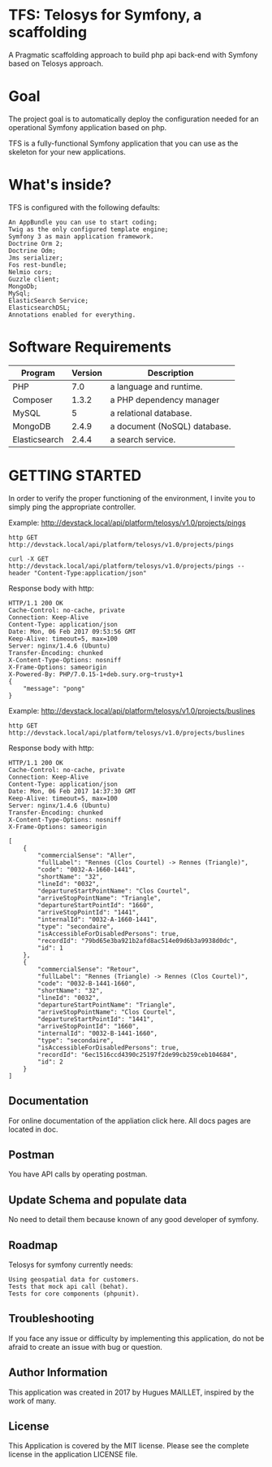 TFS: Telosys for Symfony, a scaffolding
================================================================================

A Pragmatic scaffolding approach to build php api back-end with Symfony based on Telosys approach.

Goal
================================================================================

The project goal is to automatically deploy the configuration needed for an operational Symfony application based on php.

TFS is a fully-functional Symfony application that you can use as the skeleton for your new applications.

What's inside?
================================================================================

TFS is configured with the following defaults:

    An AppBundle you can use to start coding;
    Twig as the only configured template engine;
    Symfony 3 as main application framework.
    Doctrine Orm 2;
    Doctrine Odm;
    Jms serializer;
    Fos rest-bundle;
    Nelmio cors;
    Guzzle client;
    MongoDb;
    MySql;
    ElasticSearch Service;
    ElasticsearchDSL;
    Annotations enabled for everything.

Software Requirements
================================================================================
    
| Program              | Version    | Description
|----------------------|------------|------------------------------------------------------
| PHP                  | 7.0        | a language and runtime.
| Composer             | 1.3.2      | a PHP dependency manager
| MySQL                | 5          | a relational database.
| MongoDB              | 2.4.9      | a document (NoSQL) database.
| Elasticsearch        | 2.4.4      | a search service.

GETTING STARTED
================================================================================

In order to verify the proper functioning of the environment, I invite you to simply ping the appropriate controller.

Example: http://devstack.local/api/platform/telosys/v1.0/projects/pings

    http GET http://devstack.local/api/platform/telosys/v1.0/projects/pings

    curl -X GET http://devstack.local/api/platform/telosys/v1.0/projects/pings --header "Content-Type:application/json"

Response body with http:
    
    HTTP/1.1 200 OK
    Cache-Control: no-cache, private
    Connection: Keep-Alive
    Content-Type: application/json
    Date: Mon, 06 Feb 2017 09:53:56 GMT
    Keep-Alive: timeout=5, max=100
    Server: nginx/1.4.6 (Ubuntu)
    Transfer-Encoding: chunked
    X-Content-Type-Options: nosniff
    X-Frame-Options: sameorigin
    X-Powered-By: PHP/7.0.15-1+deb.sury.org~trusty+1
    {
        "message": "pong"
    }


Example: http://devstack.local/api/platform/telosys/v1.0/projects/buslines

    http GET http://devstack.local/api/platform/telosys/v1.0/projects/buslines

Response body with http:

    HTTP/1.1 200 OK  
    Cache-Control: no-cache, private
    Connection: Keep-Alive
    Content-Type: application/json
    Date: Mon, 06 Feb 2017 14:37:30 GMT
    Keep-Alive: timeout=5, max=100
    Server: nginx/1.4.6 (Ubuntu)
    Transfer-Encoding: chunked
    X-Content-Type-Options: nosniff
    X-Frame-Options: sameorigin

    [
        {
            "commercialSense": "Aller",
            "fullLabel": "Rennes (Clos Courtel) -> Rennes (Triangle)",
            "code": "0032-A-1660-1441",
            "shortName": "32",
            "lineId": "0032",
            "departureStartPointName": "Clos Courtel",
            "arriveStopPointName": "Triangle",
            "departureStartPointId": "1660",
            "arriveStopPointId": "1441",
            "internalId": "0032-A-1660-1441",
            "type": "secondaire",
            "isAccessibleForDisabledPersons": true,
            "recordId": "79bd65e3ba921b2afd8ac514e09d6b3a9938d0dc",
            "id": 1
        },
        {
            "commercialSense": "Retour",
            "fullLabel": "Rennes (Triangle) -> Rennes (Clos Courtel)",
            "code": "0032-B-1441-1660",
            "shortName": "32",
            "lineId": "0032",
            "departureStartPointName": "Triangle",
            "arriveStopPointName": "Clos Courtel",
            "departureStartPointId": "1441",
            "arriveStopPointId": "1660",
            "internalId": "0032-B-1441-1660",
            "type": "secondaire",
            "isAccessibleForDisabledPersons": true,
            "recordId": "6ec1516ccd4390c25197f2de99cb259ceb104684",
            "id": 2
        }
    ]

## Documentation

For online documentation of the appliation click here. All docs pages are located in doc.

## Postman

You have API calls by operating postman.

## Update Schema and populate data

No need to detail them because known of any good developer of symfony.

## Roadmap

Telosys for symfony currently needs:

    Using geospatial data for customers.
    Tests that mock api call (behat).
    Tests for core components (phpunit).

## Troubleshooting

If you face any issue or difficulty by implementing this application, do not be afraid to create an issue with bug or question.

## Author Information

This application was created in 2017 by Hugues MAILLET, inspired by the work of many.

## License

This Application is covered by the MIT license. Please see the complete license in the application LICENSE file.
